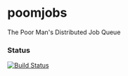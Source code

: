 # poomjobs
The Poor Man's Distributed Job Queue

### Status
[![Build Status](https://travis-ci.org/nelt/poomjobs.svg)](https://travis-ci.org/nelt/poomjobs)
